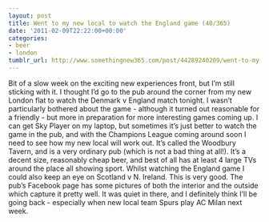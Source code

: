 ```yaml
---
layout: post
title: Went to my new local to watch the England game (40/365)
date: '2011-02-09T22:22:00+00:00'
categories:
- beer
- london
tumblr_url: http://www.somethingnew365.com/post/44289240209/went-to-my-new-local-to-watch-the-england-gam
---
```

Bit of a slow week on the exciting new experiences front, but I’m still sticking with it.
I thought I’d go to the pub around the corner from my new London flat to watch the Denmark v England match tonight. I wasn’t particularly bothered about the game - although it turned out reasonable for a friendly - but more in preparation for more interesting games coming up. I can get Sky Player on my laptop, but sometimes it’s just better to watch the game in the pub, and with the Champions League coming around soon I need to see how my new local will work out.
It’s called the Woodbury Tavern, and is a very ordinary pub (which is not a bad thing at all!). It’s a decent size, reasonably cheap beer, and best of all has at least 4 large TVs around the place all showing sport. Whilst watching the England game I could also keep an eye on Scotland v N. Ireland. This is very good.
The pub’s Facebook page has some pictures of both the interior and the outside which capture it pretty well. It was quiet in there, and I definitely think I’ll be going back - especially when new local team Spurs play AC Milan next week.
